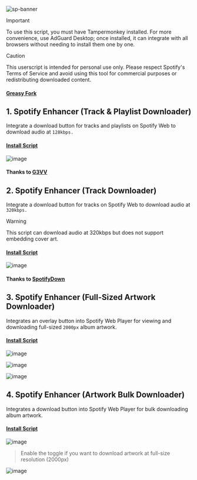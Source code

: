 ![sp-banner](https://github.com/user-attachments/assets/f2230ad6-6c6f-4d93-bcd2-d2c8413967e0)

> [!IMPORTANT]
> To use this script, you must have Tampermonkey installed. For more convenience, use AdGuard Desktop; once installed, it can integrate with all browsers without needing to install them one by one.

> [!CAUTION]
> This userscript is intended for personal use only. Please respect Spotify's Terms of Service and avoid using this tool for commercial purposes or redistributing downloaded content.

#### [Greasy Fork](https://greasyfork.org/en/users/1382928-exyezed)

## 1. Spotify Enhancer (Track & Playlist Downloader)

Integrate a download button for tracks and playlists on Spotify Web to download audio at `128kbps.`

#### [Install Script](https://update.greasyfork.org/scripts/514271/Spotify%20Enhancer%20%28Track%20%20Playlist%20Downloader%29.user.js)

![image](https://github.com/user-attachments/assets/31474971-2e0e-4d01-910d-5974f4238091)

#### Thanks to [G3VV](https://github.com/G3VV/Yank)

## 2. Spotify Enhancer (Track Downloader)

Integrate a download button for tracks on Spotify Web to download audio at `320kbps.`

> [!WARNING]
> This script can download audio at 320kbps but does not support embedding cover art.

#### [Install Script](https://update.greasyfork.org/scripts/514322/Spotify%20Enhancer%20%28Track%20Downloader%29.user.js)

![image](https://github.com/user-attachments/assets/03841a35-6746-4e57-8cd2-fe022512ea1c)

#### Thanks to [SpotifyDown](https://spotifydown.com)

## 3. Spotify Enhancer (Full-Sized Artwork Downloader)

Integrates an overlay button into Spotify Web Player for viewing and downloading full-sized `2000px` album artwork.

#### [Install Script](https://update.greasyfork.org/scripts/514396/Spotify%20Enhancer%20%28Full-Sized%20Artwork%20Downloader%29.user.js)

![image](https://github.com/user-attachments/assets/2904cd67-66a6-40b5-988c-99b412381c5f)

![image](https://github.com/user-attachments/assets/1e1a1650-2fcd-4ec8-aa1f-00efcde424c1)

![image](https://github.com/user-attachments/assets/2198488b-8777-4038-8890-89322aa878a1)

## 4. Spotify Enhancer (Artwork Bulk Downloader)

Integrates a download button into Spotify Web Player for bulk downloading album artwork.

#### [Install Script](https://update.greasyfork.org/scripts/514421/Spotify%20Enhancer%20%28Artwork%20Bulk%20Downloader%29.user.js)

![image](https://github.com/user-attachments/assets/9ca403d6-c3c0-4bd8-895e-1627df1d62e5)

> Enable the toggle if you want to download artwork at full-size resolution (2000px)

![image](https://github.com/user-attachments/assets/56855b38-8303-427f-b5a6-28468159c327)
